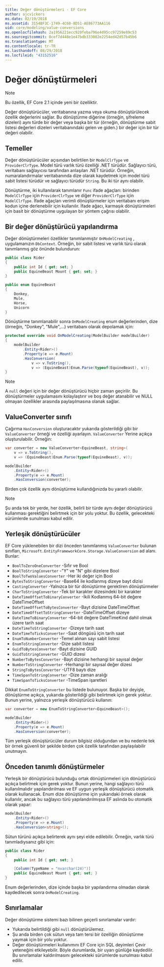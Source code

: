 ```yaml
---
title: Değer dönüştürmeleri - EF Core
author: ajcvickers
ms.date: 02/19/2018
ms.assetid: 3154BF3C-1749-4C60-8D51-AE86773AA116
uid: core/modeling/value-conversions
ms.openlocfilehash: 2a1956221ecc920feba796e4d95cc97259e89c53
ms.sourcegitcommit: 0cef7d448e1e47bdb333002e2254ed42d57b45b6
ms.translationtype: MT
ms.contentlocale: tr-TR
ms.lasthandoff: 08/29/2018
ms.locfileid: "43152516"
---
```

# <a name="value-conversions"></a>Değer dönüştürmeleri

> [!NOTE]  
> Bu özellik, EF Core 2.1 içinde yeni bir özelliktir.

Değer dönüştürücüler, veritabanına yazma veya okuma dönüştürülecek özellik değerlerini sağlar. Bu dönüştürme diğerine (örneğin, şifreleme dizeleri) aynı türde bir değer veya başka bir tür (örneğin, dönüştürme sabit listesi değerleri dizeleri veritabanındaki gelen ve giden.) bir değer için bir tür değeri olabilir.

## <a name="fundamentals"></a>Temeller

Değer dönüştürücüler açısından belirtilen bir `ModelClrType` ve `ProviderClrType`. Model türü varlık türü özelliği .NET türüdür. Sağlayıcı türü, veritabanı sağlayıcısı tarafından anlaşılan .NET türüdür. Örneğin, numaralandırmalar veritabanında dize olarak kaydetmek için model türü sabit listesi türüdür ve sağlayıcı türüdür `String`. Bu iki tür aynı olabilir.

Dönüştürme, iki kullanılarak tanımlanır `Func` ifade ağaçları: birinden `ModelClrType` için `ProviderClrType` ve diğer `ProviderClrType` için `ModelClrType`. İfade ağaçları verimli dönüştürmeler için veritabanı erişim kodun içine derlenebilir için kullanılır. İfade ağacı, karmaşık dönüştürmeleri için basit bir dönüştürme uygulayan bir yöntem çağrısı olabilir.

## <a name="configuring-a-value-converter"></a>Bir değer dönüştürücü yapılandırma

Değer dönüştürmeleri özellikler tanımlanmıştır `OnModelCreating` , uygulamanızın `DbContext`. Örneğin, bir sabit listesi ve varlık türü olarak tanımlanmış göz önünde bulundurun:
``` csharp
public class Rider
{
    public int Id { get; set; }
    public EquineBeast Mount { get; set; }
}

public enum EquineBeast
{
    Donkey,
    Mule,
    Horse,
    Unicorn
}
```
Dönüştürme tanımlanabilir sonra `OnModelCreating` enum değerlerinden, dize (örneğin, "Donkey", "Mule",...) veritabanı olarak depolamak için:
``` csharp
protected override void OnModelCreating(ModelBuilder modelBuilder)
{
    modelBuilder
        .Entity<Rider>()
        .Property(e => e.Mount)
        .HasConversion(
            v => v.ToString(),
            v => (EquineBeast)Enum.Parse(typeof(EquineBeast), v));
}
```
> [!NOTE]  
> A `null` değeri için bir değer dönüştürücü hiçbir zaman geçirilir. Bu dönüştürmeler uygulamasını kolaylaştırır ve boş değer atanabilir ve NULL olmayan özellikler arasında paylaşılmasına olanak sağlar.

## <a name="the-valueconverter-class"></a>ValueConverter sınıfı

Çağırma `HasConversion` oluşturacaktır yukarıda gösterildiği gibi bir `ValueConverter` örneği ve özelliği ayarlayın. `ValueConverter` Yerine açıkça oluşturulabilir. Örneğin:
``` csharp
var converter = new ValueConverter<EquineBeast, string>(
    v => v.ToString(),
    v => (EquineBeast)Enum.Parse(typeof(EquineBeast), v));

modelBuilder
    .Entity<Rider>()
    .Property(e => e.Mount)
    .HasConversion(converter);
```
Birden çok özellik aynı dönüştürme kullandığınızda bu yararlı olabilir.

> [!NOTE]  
> Şu anda tek bir yerde, her özellik, belirli bir türde aynı değer dönüştürücü kullanması gerektiğini belirtmek için bir yolu yoktur. Bu özellik, gelecekteki sürümlerde sunulması kabul edilir.

## <a name="built-in-converters"></a>Yerleşik dönüştürücüler

EF Core yüklenebilen bir dizi önceden tanımlanmış `ValueConverter` bulunan sınıfları, `Microsoft.EntityFrameworkCore.Storage.ValueConversion` ad alanı. Bunlar:
* `BoolToZeroOneConverter` -Sıfır ve Bool
* `BoolToStringConverter` -"Y" ve "N" gibi dizelere Bool
* `BoolToTwoValuesConverter` -Her iki değer için Bool
* `BytesToStringConverter` -Base64 ile kodlanmış dizeye bayt dizisi
* `CastingConverter` -Yalnızca bir tür dönüştürme gerektiren dönüştürmeler
* `CharToStringConverter` -Tek bir karakter dizesindeki bir karakter
* `DateTimeOffsetToBinaryConverter` -İkili Kodlanmış 64-bit değere DateTimeOffset
* `DateTimeOffsetToBytesConverter` -Bayt dizisine DateTimeOffset
* `DateTimeOffsetToStringConverter` -DateTimeOffset dizeye
* `DateTimeToBinaryConverter` -64-bit değere DateTimeKind dahil olmak üzere tarih saat
* `DateTimeToStringConverter` -Dizeye tarih saat
* `DateTimeToTicksConverter` -Saat döngüsü için tarih saat
* `EnumToNumberConverter` -Temel alınan sayı sabit listesi
* `EnumToStringConverter` -Dize sabit listesi
* `GuidToBytesConverter` -Bayt dizisine GUID
* `GuidToStringConverter` -GUID dizesi
* `NumberToBytesConverter` -Bayt dizisine herhangi bir sayısal değer
* `NumberToStringConverter` -Herhangi bir sayısal değer dizesi
* `StringToBytesConverter` -UTF8 baytı dize
* `TimeSpanToStringConverter` -Dize zaman aralığı
* `TimeSpanToTicksConverter` -TimeSpan işaretleri

Dikkat `EnumToStringConverter` bu listede bulunuyor. Başka bir deyişle, dönüştürme açıkça, yukarıda gösterildiği gibi belirtmek için gerek yoktur. Bunun yerine, yalnızca yerleşik dönüştürücü kullanın:
``` csharp
var converter = new EnumToStringConverter<EquineBeast>();

modelBuilder
    .Entity<Rider>()
    .Property(e => e.Mount)
    .HasConversion(converter);
```
Tüm yerleşik dönüştürücüler durum bilgisiz olduğundan ve bu nedenle tek bir örnek güvenli bir şekilde birden çok özellik tarafından paylaşılabilir unutmayın.

## <a name="pre-defined-conversions"></a>Önceden tanımlı dönüştürmeler

Yerleşik bir dönüştürücü bulunduğu ortak dönüştürmeleri için dönüştürücü açıkça belirtmek için gerek yoktur. Bunun yerine, hangi sağlayıcı türü kullanılmalıdır yapılandırılması ve EF uygun yerleşik dönüştürücü otomatik olarak kullanacak. Enum dize dönüştürme için yukarıdaki örnek olarak kullanılır, ancak bu sağlayıcı türü yapılandırılmışsa EF aslında bu otomatik olarak yapar:
``` csharp
modelBuilder
    .Entity<Rider>()
    .Property(e => e.Mount)
    .HasConversion<string>();
```
Sütun türünü açıkça belirterek aynı şeyi elde edilebilir. Örneğin, varlık türü tanımladıysanız gibi için:
``` csharp
public class Rider
{
    public int Id { get; set; }

    [Column(TypeName = "nvarchar(24)")]
    public EquineBeast Mount { get; set; }
}
```
Enum değerlerinden, dize içinde başka bir yapılandırma olmadan olarak kaydedilecek sonra `OnModelCreating`.

## <a name="limitations"></a>Sınırlamalar

Değer dönüştürme sistemi bazı bilinen geçerli sınırlamalar vardır:
* Yukarıda belirtildiği gibi `null` dönüştürülemez.
* Şu anda birden çok sütun veya tam tersi bir özelliğin dönüştürme yaymak için bir yolu yoktur.
* Değer dönüştürmeleri kullanımını EF Core için SQL deyimleri Çevir yeteneğini etkileyebilir. Böyle durumlarda, bir uyarı günlüğe kaydedilir.
Bu sınırlamalar kaldırılmasını gelecekteki sürümlerde sunulması kabul edilir.
